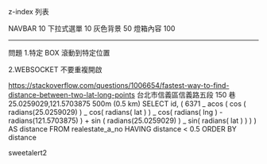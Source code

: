 z-index 列表

NAVBAR 10
下拉式選單 10
灰色背景 50
燈箱內容 100
<br>

<hr>

問題 1.特定 BOX 滾動到特定位置

2.WEBSOCKET 不要重複開啟

https://stackoverflow.com/questions/1006654/fastest-way-to-find-distance-between-two-lat-long-points
台北市信義區信義路五段 150 巷
25.0259029,121.5703875
500m (0.5 km)
SELECT
id, (
6371 _ acos (
cos ( radians(25.0259029) )
_ cos( radians( lat ) )
_ cos( radians( lng ) - radians(121.5703875) ) + sin ( radians(25.0259029) )
_ sin( radians( lat ) )
)
) AS distance
FROM realestate_a_no
HAVING distance < 0.5
ORDER BY distance

sweetalert2
